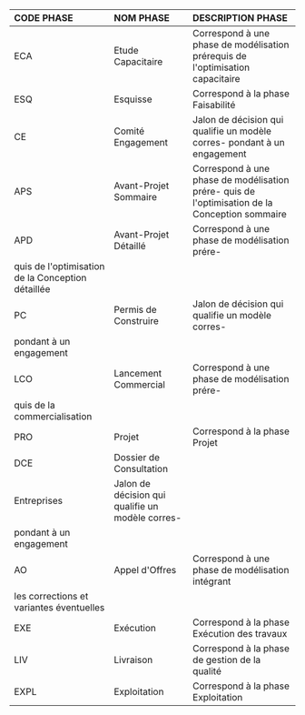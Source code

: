 |**CODE PHASE**|**NOM PHASE**|**DESCRIPTION PHASE**|
| :--- | :--- |:--- |
|ECA|Etude Capacitaire|Correspond à une phase de modélisation prérequis de l'optimisation capacitaire|
|ESQ|Esquisse|Correspond à la phase Faisabilité|
|CE|Comité Engagement|Jalon de décision qui qualifie un modèle corres- pondant à un engagement|
|APS|Avant-Projet Sommaire|Correspond à une phase de modélisation prére- quis de l'optimisation de la Conception sommaire|
|APD|Avant-Projet Détaillé|Correspond à une phase de modélisation prére-|
|quis de l'optimisation de la Conception  détaillée|
|PC|Permis de Construire|Jalon de décision qui qualifie un modèle corres-|
|pondant à un engagement|
|LCO|Lancement Commercial|Correspond à une phase de modélisation prére-|
|quis de la commercialisation|
|PRO|Projet|Correspond à la phase Projet|
|DCE|Dossier de Consultation|
|Entreprises|Jalon de décision qui qualifie un modèle corres-|
|pondant à un engagement|
|AO|Appel d'Offres|Correspond à une phase de modélisation intégrant|
|les corrections et variantes éventuelles|
|EXE|Exécution|Correspond à la phase Exécution des travaux|
|LIV|Livraison|Correspond à la phase de gestion de la qualité|
|EXPL|Exploitation|Correspond à la phase Exploitation|